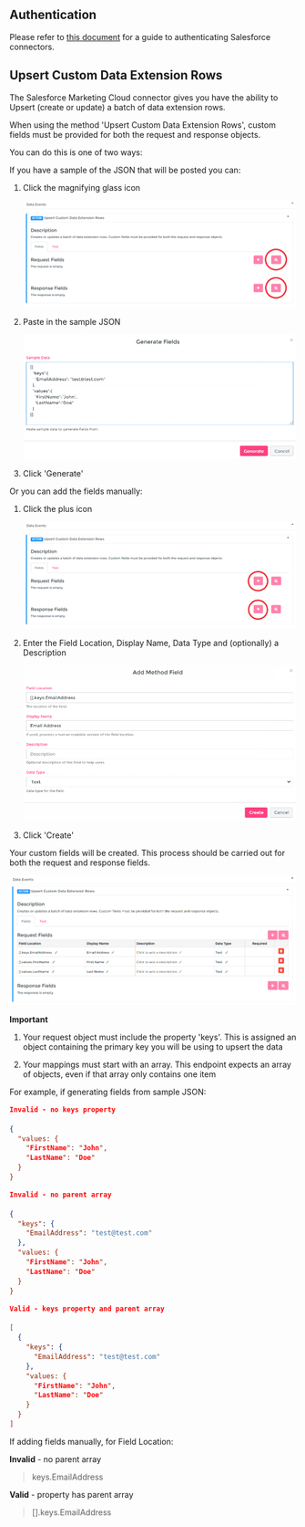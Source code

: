 
## Authentication

Please refer to [this document](https://docs.cyclr.com/salesforce-connector) for a guide to authenticating Salesforce connectors.

## Upsert Custom Data Extension Rows

The Salesforce Marketing Cloud connector gives you have the ability to Upsert (create or update) a batch of data extension rows.

When using the method 'Upsert Custom Data Extension Rows', custom fields must be provided for both the request and response objects.

You can do this is one of two ways:

If you have a sample of the JSON that will be posted you can:

1. Click the magnifying glass icon

   ![monday dot com api token](./images/sf_marketing_cloud_1.png)

2. Paste in the sample JSON

   ![monday dot com api token](./images/sf_marketing_cloud_2.png)

3. Click 'Generate'

Or you can add the fields manually:

1. Click the plus icon

   ![monday dot com api token](./images/sf_marketing_cloud_3.png)

2. Enter the Field Location, Display Name, Data Type and (optionally) a Description

   ![monday dot com api token](./images/sf_marketing_cloud_4.png)

3. Click 'Create'

Your custom fields will be created. This process should be carried out for both the request and response fields.

![monday dot com api token](./images/sf_marketing_cloud_5.png)

**Important**

1. Your request object must include the property 'keys'. This is assigned an object containing the primary key you will be using to upsert the data

2. Your mappings must start with an array. This endpoint expects an array of objects, even if that array only contains one item

For example, if generating fields from sample JSON:

```json
Invalid - no keys property

{
  "values: {
    "FirstName": "John",
    "LastName": "Doe"
  }
}
```

```json
Invalid - no parent array

{
  "keys": {
    "EmailAddress": "test@test.com"
  },
  "values: {
    "FirstName": "John",
    "LastName": "Doe"
  }
}
```

```json
Valid - keys property and parent array

[
  {
    "keys": {
      "EmailAddress": "test@test.com"
    },
    "values: {
      "FirstName": "John",
      "LastName": "Doe"
    }
  }
]
```

If adding fields manually, for Field Location:

**Invalid** - no parent array

> keys.EmailAddress

**Valid** - property has parent array

> [].keys.EmailAddress
